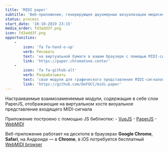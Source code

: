 ```yaml
---
title: 'MIDI paper'
subtitle: 'Веб-приложение, генерирующее двухмерные визуализации мидисигнала в браузере'
status: process
start_date: '10-10-2019 23:15'
media_order: fd3add3f.png
icon: fd3add3f.png
opportunities:
    -
        icon: 'fa fa-hand-o-up'
        verb: Рисовать
        text: 'на виртуальной бумаге в вашем браузере с помощью MIDI-сигналов контроллера или секвенсора'
        link: 'https://paper.chromatone.center'
    -
        icon: 'fa fa-github-alt'
        verb: Разрабатывать
        text: 'свои модули для графического представления MIDI-сигналов в браузере'
        link: 'https://github.com/DeFUCC/midi-paper'
---
```


Настраиваемые взаимозаменяемые модули, содержащие в себе слои PaperJS, отображающие на виртуальном хосте визуальное представление входящего MIDI-сигнала

Приложение построено с помощью JS библиотек:
    - [VueJS](https://vuejs.org)
    - [PaperJS](https://paperjs.org)
    - [WebMIDI](https://djipco.github.io/webmidi/latest/classes/WebMidi.html)

Веб-приложение работает на десктопе в браузерах **Google Chrome**, **Safari**, на Андроиде — в **Chrome**, в iOS потребуется бесплатный [WebMIDI browser](https://apps.apple.com/us/app/web-midi-browser/id953846217)